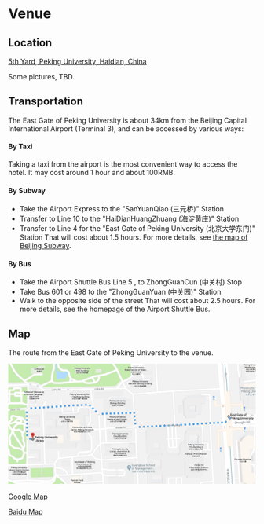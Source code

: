 # Venue

## Location
[5th Yard, Peking University, Haidian, China](https://goo.gl/maps/3vzHh36D7KP2)

Some pictures, TBD.

## Transportation
The East Gate of Peking University is about 34km from the Beijing Capital International Airport (Terminal 3), and can be accessed by various ways:

#### By Taxi
Taking a taxi from the airport is the most convenient way to access the hotel. 
It may cost around 1 hour and about 100RMB.

#### By Subway
- Take the  Airport Express  to the "SanYuanQiao (三元桥)" Station
- Transfer to  Line 10  to the "HaiDianHuangZhuang (海淀黄庄)" Station
- Transfer to  Line 4  for the "East Gate of Peking University (北京大学东门)" Station
That will cost about 1.5 hours. For more details, see [the map of Beijing Subway](http://en.bcia.com.cn/traffic/airbus/index.shtml).

#### By Bus
- Take the Airport Shuttle Bus  Line 5 , to ZhongGuanCun (中关村) Stop
- Take Bus 601 or 498 to the "ZhongGuanYuan (中关园)" Station
- Walk to the opposite side of the street
That will cost about 2.5 hours. For more details, see the homepage of the Airport Shuttle Bus.

## Map
The route from the East Gate of Peking University to the venue.

![Google Map](./images/google-map.png)

[Google Map](https://goo.gl/maps/xe3EZRu1U892)

[Baidu Map](https://j.map.baidu.com/Vu6I2)